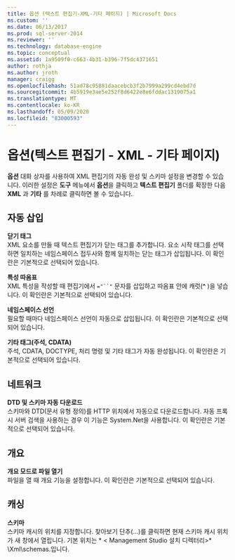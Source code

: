 ```yaml
---
title: 옵션 (텍스트 편집기-XML-기타 페이지) | Microsoft Docs
ms.custom: ''
ms.date: 06/13/2017
ms.prod: sql-server-2014
ms.reviewer: ''
ms.technology: database-engine
ms.topic: conceptual
ms.assetid: 1a9509f0-c663-4b31-b396-7f5dc4371651
author: rothja
ms.author: jroth
manager: craigg
ms.openlocfilehash: 51ad78c95881daacebcb3f2b7999a299cd4ebd7d
ms.sourcegitcommit: 4b5919e3ae5e252f8d6422e8e6fddac1319075a1
ms.translationtype: MT
ms.contentlocale: ko-KR
ms.lasthandoff: 05/09/2020
ms.locfileid: "83000593"
---
```

# <a name="options-text-editor---xml---miscellaneous-page"></a>옵션(텍스트 편집기 - XML - 기타 페이지)

**옵션** 대화 상자를 사용하여 XML 편집기의 자동 완성 및 스키마 설정을 변경할 수 있습니다. 이러한 설정은 **도구** 메뉴에서 **옵션**을 클릭하고 **텍스트 편집기** 폴더를 확장한 다음 **XML** 과 **기타** 를 차례로 클릭하면 볼 수 있습니다.  
  
## <a name="auto-insert"></a>자동 삽입  
 **닫기 태그**  
 XML 요소를 만들 때 텍스트 편집기가 닫는 태그를 추가합니다. 요소 시작 태그를 선택하면 일치하는 네임스페이스 접두사와 함께 일치하는 닫는 태그가 삽입됩니다. 이 확인란은 기본적으로 선택되어 있습니다.  
  
 **특성 따옴표**  
 XML 특성을 작성할 때 편집기에서 `="``"` 문자를 삽입하고 따옴표 안에 캐럿(**^** )을 넣습니다. 이 확인란은 기본적으로 선택되어 있습니다.  
  
 **네임스페이스 선언**  
 필요할 때마다 네임스페이스 선언이 자동으로 삽입됩니다. 이 확인란은 기본적으로 선택되어 있습니다.  
  
 **기타 태그(주석, CDATA)**  
 주석, CDATA, DOCTYPE, 처리 명령 및 기타 태그가 자동 완성됩니다. 이 확인란은 기본적으로 선택되어 있습니다.  
  
## <a name="network"></a>네트워크  
 **DTD 및 스키마 자동 다운로드**  
 스키마와 DTD(문서 유형 정의)를 HTTP 위치에서 자동으로 다운로드합니다. 자동 프록시 서버 검색을 사용하는 경우 이 기능은 System.Net을 사용합니다. 이 확인란은 기본적으로 선택되어 있습니다.  
  
## <a name="outlining"></a>개요  
 **개요 모드로 파일 열기**  
 파일을 열 때 개요 기능을 설정합니다. 이 확인란은 기본적으로 선택되어 있습니다.  
  
## <a name="caching"></a>캐싱  
 **스키마**  
 스키마 캐시의 위치를 지정합니다. 찾아보기 단추(...)를 클릭하면 현재 스키마 캐시 위치가 새 창에서 열립니다. 기본 위치는 * \< Management Studio 설치 디렉터리>* \Xml\schemas.입니다.  
